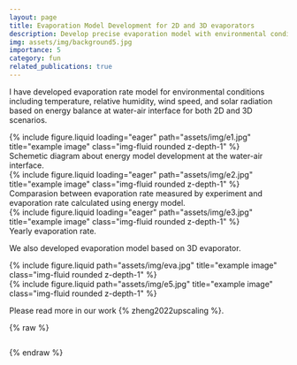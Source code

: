 ```yaml
---
layout: page
title: Evaporation Model Development for 2D and 3D evaporators
description: Develop precise evaporation model with environmental conditions using energy balance model.
img: assets/img/background5.jpg
importance: 5
category: fun
related_publications: true
---
```



I have developed evaporation rate model for environmental conditions including temperature, relative humidity, wind speed, and solar radiation based on energy balance at water-air interface for both 2D and 3D scenarios.

<div class="row">
    <div class="col-sm mt-3 mt-md-0">
        {% include figure.liquid loading="eager" path="assets/img/e1.jpg" title="example image" class="img-fluid rounded z-depth-1" %}
    </div>
    
</div>
<div class="caption">
    Schemetic diagram about energy model development at the water-air interface.
</div>

<div class="row">
    <div class="col-sm mt-3 mt-md-0">
        {% include figure.liquid loading="eager" path="assets/img/e2.jpg" title="example image" class="img-fluid rounded z-depth-1" %}
    </div>
</div>
<div class="caption">
    Comparasion between evaporation rate measured by experiment and evaporation rate calculated using energy model.
</div>

<div class="row">
    <div class="col-sm mt-3 mt-md-0">
        {% include figure.liquid loading="eager" path="assets/img/e3.jpg" title="example image" class="img-fluid rounded z-depth-1" %}
    </div>
</div>
<div class="caption">
    Yearly evaporation rate.
</div>

We also developed evaporation model based on 3D evaporator.
<div class="row justify-content-sm-center">
    <div class="col-sm mt-3 mt-md-0">
        {% include figure.liquid path="assets/img/eva.jpg" title="example image" class="img-fluid rounded z-depth-1" %}
    </div>
</div>


<div class="row justify-content-sm-center">
    <div class="col-sm mt-3 mt-md-0">
        {% include figure.liquid path="assets/img/e5.jpg" title="example image" class="img-fluid rounded z-depth-1" %}
    </div>
</div>

Please read more in our work {% zheng2022upscaling %}.

{% raw %}

```html

```

{% endraw %}
